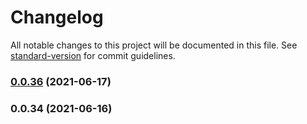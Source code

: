 # Changelog

All notable changes to this project will be documented in this file. See [standard-version](https://github.com/conventional-changelog/standard-version) for commit guidelines.

### [0.0.36](https://github.com/totvs/tds-languageclient/compare/v0.0.35...v0.0.36) (2021-06-17)

### 0.0.34 (2021-06-16)

